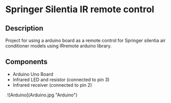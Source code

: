 # Springer Silentia IR remote control

## Description

Project for using a arduino board as a remote control for Springer silentia air conditioner models using IRremote arduino library.

## Components

- Arduino Uno Board
- Infrared LED and resistor (connected to pin 3)
- Infrared receiver (connected to pin 2)

<img src="Arduino.jpg" width="2" height="1">
![Arduino](Arduino.jpg "Arduino")
